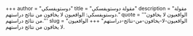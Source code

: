+++
author = "دوستويفسكي"
title = "مقولة دوستويفسكي"
description = "مقولة دوستويفسكي: الواقعيون لا يخافون من نتائج دراستهم."
quote = '''الواقعيون لا يخافون من نتائج دراستهم.''' 
slug = "الواقعيون-لا-يخافون-من-نتائج-دراستهم"
+++
الواقعيون لا يخافون من نتائج دراستهم.
